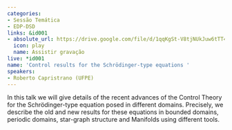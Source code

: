 ```yaml
---
categories:
- Sessão Temática
- EDP-DSD
links: &id001
- absolute_url: https://drive.google.com/file/d/1qqKgSt-V8tjNUkJuw6tTT44gnStJgk2J/view?usp=sharing
  icon: play
  name: Assistir gravação
live: *id001
name: 'Control results for the Schrödinger-type equations '
speakers:
- Roberto Capristrano (UFPE)
---
```


In this talk we will give details of the recent advances of the Control Theory for the Schrödinger-type equation posed in different domains. Precisely, we describe the old and new results for these equations in bounded domains, periodic domains, star-graph structure and Manifolds using different tools.